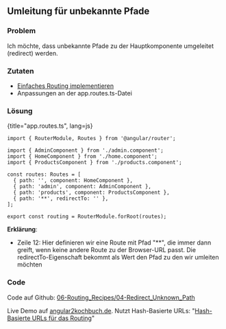 ## Umleitung für unbekannte Pfade

### Problem

Ich möchte, dass unbekannte Pfade zu der Hauptkomponente umgeleitet (redirect) werden.

### Zutaten

* [Einfaches Routing implementieren](#c06-routing-basics)
* Anpassungen an der app.routes.ts-Datei

### Lösung

{title="app.routes.ts", lang=js}
```
import { RouterModule, Routes } from '@angular/router';

import { AdminComponent } from './admin.component';
import { HomeComponent } from './home.component';
import { ProductsComponent } from './products.component';

const routes: Routes = [
  { path: '', component: HomeComponent },
  { path: 'admin', component: AdminComponent },
  { path: 'products', component: ProductsComponent },
  { path: '**', redirectTo: '' },
];

export const routing = RouterModule.forRoot(routes);
```

__Erklärung__:

* Zeile 12: Hier definieren wir eine Route mit Pfad "\*\*", die immer dann greift, wenn keine andere Route zu der Browser-URL passt. Die redirectTo-Eigenschaft bekommt als Wert den Pfad zu den wir umleiten möchten

### Code

Code auf Github: [06-Routing\_Recipes/04-Redirect\_Unknown\_Path](https://github.com/jsperts/angular2_kochbuch_code/tree/master/06-Routing_Recipes/04-Redirect_Unknown_Path)

Live Demo auf [angular2kochbuch.de](http://angular2kochbuch.de/examples/code/06-Routing_Recipes/04-Redirect_Unknown_Path/index.html).
Nutzt Hash-Basierte URLs: "[Hash-Basierte URLs für das Routing](#c06-hash-based-url)"

